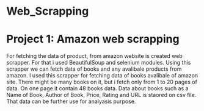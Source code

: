 # Web_Scrapping

# Project 1: Amazon web scrapping
For fetching the data of product, from amazon website is created web scrapper. For that i used BeautifulSoup and selenium modules. 
Using this scrapper we can fetch data of books and any avalibale products from amazon. I used this scrapper for fetching data of books avalibale of amazon site. There might be
many books on it, but i fetch only from 1 to 20 pages of data. On one page it contain 48 books data. 
Data about books such as a Name of Book, Author of Book, Price, Rating and URL is staored on csv file. That data can be further use for analyasis purpose.
